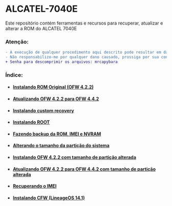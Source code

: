# ALCATEL-7040E
Este repositório contém ferramentas e recursos para recuperar, atualizar e alterar a ROM do ALCATEL 7040E

### Atenção:
```diff
- A execução de qualquer procedimento aqui descrito pode resultar em danos permanentes. 
- Não responsabilizo-me por qualquer dano causado, prossiga por sua conta e risco.  
+ Senha para descomprimir os arquivos: mrcapybara
```

### Índice:
- #### <a href="Docs/INSTALL_OFW.md">Instalando ROM Original (OFW 4.2.2)</a>
- #### <a href="Docs/UPDATE_OFW.md">Atualizando OFW 4.2.2 para OFW 4.4.2</a>
- #### <a href="Docs/INSTALL_CR.md">Instalando custom recovery</a>
- #### <a href="Docs/INSTALL_ROOT.md">Instalando ROOT</a>
- #### <a href="Docs/BACKUP.md">Fazendo backup da ROM, IMEI e NVRAM</a>
- #### <a href="Docs/ALTER_SYS.md">Alterando o tamanho da partição do sistema</a>
- #### <a href="Docs/INSTALL_MOD_OFW.md">Instalando OFW 4.2.2 com tamanho de partição alterada</a>
- #### <a href="Docs/UPDATE_MOD_OFW.md">Atualizando OFW 4.2.2 para OFW 4.4.2 com tamanho de partição alterada</a>
- #### <a href="Docs/REC_IMEI.md">Recuperando o IMEI</a>
- #### <a href="Docs/INSTALL_CFW.md">Instalando CFW (LineageOS 14.1)</a>
